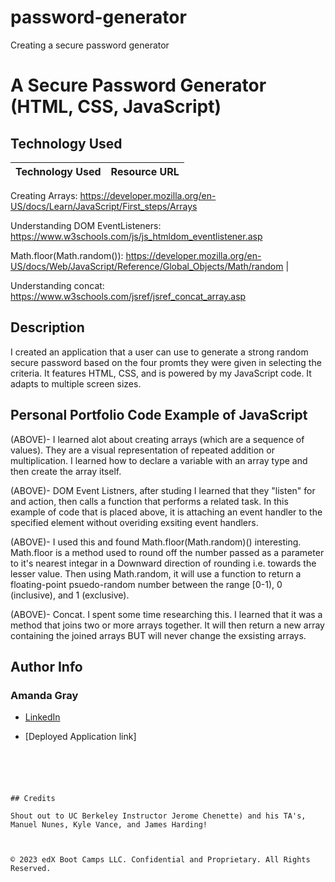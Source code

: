 # password-generator
Creating a secure password generator
# A Secure Password Generator (HTML, CSS, JavaScript)

## Technology Used 

| Technology Used         | Resource URL           | 
| ------------- |:-------------:| 

Creating Arrays: https://developer.mozilla.org/en-US/docs/Learn/JavaScript/First_steps/Arrays

Understanding DOM EventListeners: https://www.w3schools.com/js/js_htmldom_eventlistener.asp

Math.floor(Math.random()): https://developer.mozilla.org/en-US/docs/Web/JavaScript/Reference/Global_Objects/Math/random
|    

Understanding concat: https://www.w3schools.com/jsref/jsref_concat_array.asp




## Description 
I created an application that a user can use to generate a strong random secure password based on the four promts they were given in selecting the criteria. It features HTML, CSS, and is powered by my JavaScript code. It adapts to multiple screen sizes. 

     

## Personal Portfolio Code Example of JavaScript





(ABOVE)- I learned alot about creating arrays (which are a sequence of values). They are a visual representation of repeated addition or multiplication. I learned how to declare a variable with an array type and then create the array itself. 




(ABOVE)- DOM Event Listners, after studing I learned that they "listen" for and action, then calls a function that performs a related task. In this example of code that is placed above, it is attaching an event handler to the specified element without overiding exsiting event handlers. 




(ABOVE)- I used this and found Math.floor(Math.random)() interesting. Math.floor is a method used to round off the number passed as a parameter to it's nearest integar in a Downward direction of rounding i.e. towards the lesser value. Then using Math.random, it will use a function to return a floating-point psuedo-random number between the range [0-1), 0 (inclusive), and 1 (exclusive). 





(ABOVE)- Concat. I spent some time researching this. I learned that it was a method that joins two or more arrays together. It will then return a new array containing the joined arrays BUT will never change the exsisting arrays. 




## Author Info

### Amanda Gray 

* [LinkedIn](https://www.linkedin.com/in/amanda-gray-831a65254/)

* [Deployed Application link]
```





## Credits

Shout out to UC Berkeley Instructor Jerome Chenette) and his TA's, Manuel Nunes, Kyle Vance, and James Harding! 



© 2023 edX Boot Camps LLC. Confidential and Proprietary. All Rights Reserved.



